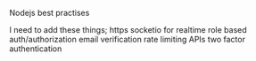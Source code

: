 Nodejs best practises

I need to add these things;
https
socketio for realtime
role based auth/authorization
email verification
rate limiting APIs
two factor authentication
